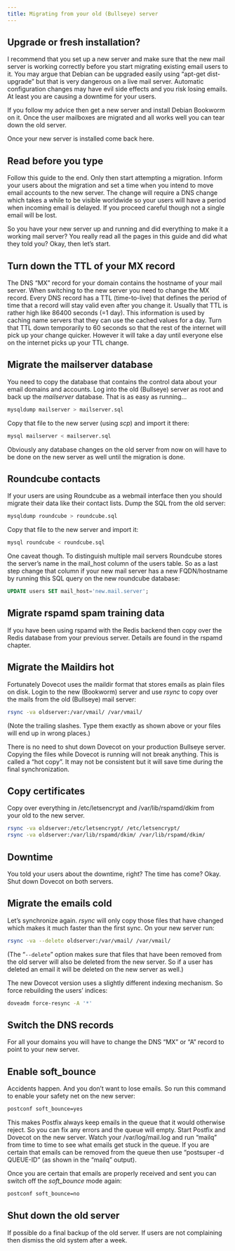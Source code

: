 ```yaml
---
title: Migrating from your old (Bullseye) server
---
```


## Upgrade or fresh installation?

I recommend that you set up a new server and make sure that the new mail server is working correctly before you start migrating existing email users to it. You may argue that Debian can be upgraded easily using “apt-get dist-upgrade” but that is very dangerous on a live mail server. Automatic configuration changes may have evil side effects and you risk losing emails. At least you are causing a downtime for your users.

If you follow my advice then get a new server and install Debian Bookworm on it. Once the user mailboxes are migrated and all works well you can tear down the old server.

Once your new server is installed come back here.

## Read before you type

Follow this guide to the end. Only then start attempting a migration. Inform your users about the migration and set a time when you intend to move email accounts to the new server. The change will require a DNS change which takes a while to be visible worldwide so your users will have a period when incoming email is delayed. If you proceed careful though not a single email will be lost.

So you have your new server up and running and did everything to make it a working mail server? You really read all the pages in this guide and did what they told you? Okay, then let’s start.

## Turn down the TTL of your MX record

The DNS “MX” record for your domain contains the hostname of your mail server. When switching to the new server you need to change the MX record. Every DNS record has a TTL (time-to-live) that defines the period of time that a record will stay valid even after you change it. Usually that TTL is rather high like 86400 seconds (=1 day). This information is used by caching name servers that they can use the cached values for a day. Turn that TTL down temporarily to 60 seconds so that the rest of the internet will pick up your change quicker. However it will take a day until everyone else on the internet picks up your TTL change.

## Migrate the mailserver database

You need to copy the database that contains the control data about your email domains and accounts. Log into the old (Bullseye) server as root and back up the _mailserver_ database. That is as easy as running…

```sh
mysqldump mailserver > mailserver.sql
```
Copy that file to the new server (using _scp_) and import it there:

```sh
mysql mailserver < mailserver.sql
```

Obviously any database changes on the old server from now on will have to be done on the new server as well until the migration is done.

## Roundcube contacts

If your users are using Roundcube as a webmail interface then you should migrate their data like their contact lists. Dump the SQL from the old server:

```sh
mysqldump roundcube > roundcube.sql
```

Copy that file to the new server and import it:

```sh
mysql roundcube < roundcube.sql
```

One caveat though. To distinguish multiple mail servers Roundcube stores the server’s name in the mail_host column of the users table. So as a last step change that column if your new mail server has a new FQDN/hostname by running this SQL query on the new roundcube database:

```sql
UPDATE users SET mail_host='new.mail.server';
```

## Migrate rspamd spam training data

If you have been using rspamd with the Redis backend then copy over the Redis database from your previous server. Details are found in the rspamd chapter.

## Migrate the Maildirs hot

Fortunately Dovecot uses the maildir format that stores emails as plain files on disk. Login to the new (Bookworm) server and use _rsync_ to copy over the mails from the old (Bullseye) mail server:

```sh
rsync -va oldserver:/var/vmail/ /var/vmail/
```

(Note the trailing slashes. Type them exactly as shown above or your files will end up in wrong places.)

There is no need to shut down Dovecot on your production Bullseye server. Copying the files while Dovecot is running will not break anything. This is called a “hot copy”. It may not be consistent but it will save time during the final synchronization.

## Copy certificates

Copy over everything in /etc/letsencrypt and /var/lib/rspamd/dkim from your old to the new server.

```sh
rsync -va oldserver:/etc/letsencrypt/ /etc/letsencrypt/
rsync -va oldserver:/var/lib/rspamd/dkim/ /var/lib/rspamd/dkim/
```

## Downtime

You told your users about the downtime, right? The time has come? Okay. Shut down Dovecot on both servers.

## Migrate the emails cold

Let’s synchronize again. _rsync_ will only copy those files that have changed which makes it much faster than the first sync. On your new server run:

```sh
rsync -va --delete oldserver:/var/vmail/ /var/vmail/
```

(The “`--delete`” option makes sure that files that have been removed from the old server will also be deleted from the new server. So if a user has deleted an email it will be deleted on the new server as well.)

The new Dovecot version uses a slightly different indexing mechanism. So force rebuilding the users’ indices:

```sh
doveadm force-resync -A '*'
```

## Switch the DNS records

For all your domains you will have to change the DNS “MX” or “A” record to point to your new server.

## Enable soft_bounce

Accidents happen. And you don’t want to lose emails. So run this command to enable your safety net on the new server:

```sh
postconf soft_bounce=yes
```

This makes Postfix always keep emails in the queue that it would otherwise reject. So you can fix any errors and the queue will empty. Start Postfix and Dovecot on the new server. Watch your /var/log/mail.log and run “mailq” from time to time to see what emails get stuck in the queue. If you are certain that emails can be removed from the queue then use “postsuper -d QUEUE-ID” (as shown in the “mailq” output).

Once you are certain that emails are properly received and sent you can switch off the _soft_bounce_ mode again:

```sh
postconf soft_bounce=no
```

## Shut down the old server

If possible do a final backup of the old server. If users are not complaining then dismiss the old system after a week.
